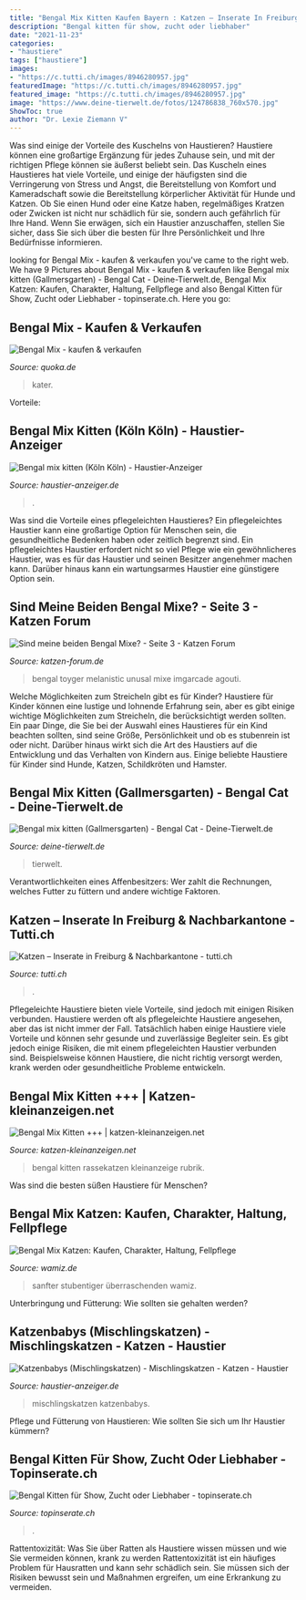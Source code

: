 ```yaml
---
title: "Bengal Mix Kitten Kaufen Bayern : Katzen – Inserate In Freiburg &amp; Nachbarkantone"
description: "Bengal kitten für show, zucht oder liebhaber"
date: "2021-11-23"
categories:
- "haustiere"
tags: ["haustiere"]
images:
- "https://c.tutti.ch/images/8946280957.jpg"
featuredImage: "https://c.tutti.ch/images/8946280957.jpg"
featured_image: "https://c.tutti.ch/images/8946280957.jpg"
image: "https://www.deine-tierwelt.de/fotos/124786838_760x570.jpg"
ShowToc: true
author: "Dr. Lexie Ziemann V"
---
```



Was sind einige der Vorteile des Kuschelns von Haustieren?
Haustiere können eine großartige Ergänzung für jedes Zuhause sein, und mit der richtigen Pflege können sie äußerst beliebt sein. Das Kuscheln eines Haustieres hat viele Vorteile, und einige der häufigsten sind die Verringerung von Stress und Angst, die Bereitstellung von Komfort und Kameradschaft sowie die Bereitstellung körperlicher Aktivität für Hunde und Katzen. Ob Sie einen Hund oder eine Katze haben, regelmäßiges Kratzen oder Zwicken ist nicht nur schädlich für sie, sondern auch gefährlich für Ihre Hand. Wenn Sie erwägen, sich ein Haustier anzuschaffen, stellen Sie sicher, dass Sie sich über die besten für Ihre Persönlichkeit und Ihre Bedürfnisse informieren.

	

		
looking for Bengal Mix - kaufen &amp; verkaufen you've came to the right web. We have 9 Pictures about Bengal Mix - kaufen &amp; verkaufen like Bengal mix kitten (Gallmersgarten) - Bengal Cat - Deine-Tierwelt.de, Bengal Mix Katzen: Kaufen, Charakter, Haltung, Fellpflege and also Bengal Kitten für Show, Zucht oder Liebhaber - topinserate.ch. Here you go:
		
    
## Bengal Mix - Kaufen &amp; Verkaufen

<img loading=lazy src="https://pic0.qimage.de/33/83/79/r238798333.jpg" onerror="this.onerror=null;this.src='https://tse3.mm.bing.net/th?id=OIP.Y0Xeix6vS01GadmUbF7hKgAAAA&amp;pid=15.1';" alt="Bengal Mix - kaufen &amp; verkaufen">

_Source: quoka.de_

>kater. 

	

Vorteile:

    
## Bengal Mix Kitten (Köln Köln) - Haustier-Anzeiger

<img loading=lazy src="https://www.deine-tierwelt.de/fotos/124786838_760x570.jpg" onerror="this.onerror=null;this.src='https://tse2.mm.bing.net/th?id=OIP.7hlfg4a2W1PGC03tzSrYMAHaFj&amp;pid=15.1';" alt="Bengal mix kitten (Köln Köln) - Haustier-Anzeiger">

_Source: haustier-anzeiger.de_

>. 

	

Was sind die Vorteile eines pflegeleichten Haustieres?
Ein pflegeleichtes Haustier kann eine großartige Option für Menschen sein, die gesundheitliche Bedenken haben oder zeitlich begrenzt sind. Ein pflegeleichtes Haustier erfordert nicht so viel Pflege wie ein gewöhnlicheres Haustier, was es für das Haustier und seinen Besitzer angenehmer machen kann. Darüber hinaus kann ein wartungsarmes Haustier eine günstigere Option sein.

    
## Sind Meine Beiden Bengal Mixe? - Seite 3 - Katzen Forum

<img loading=lazy src="https://s-media-cache-ak0.pinimg.com/originals/07/aa/0d/07aa0dac4ead503ef522e646ef688f6e.jpg" onerror="this.onerror=null;this.src='https://tse3.mm.bing.net/th?id=OIP.FM9lPojvsOS4Esq9EVYxAwHaHP&amp;pid=15.1';" alt="Sind meine beiden Bengal Mixe? - Seite 3 - Katzen Forum">

_Source: katzen-forum.de_

>bengal toyger melanistic unusal mixe imgarcade agouti. 

	

Welche Möglichkeiten zum Streicheln gibt es für Kinder?
Haustiere für Kinder können eine lustige und lohnende Erfahrung sein, aber es gibt einige wichtige Möglichkeiten zum Streicheln, die berücksichtigt werden sollten. Ein paar Dinge, die Sie bei der Auswahl eines Haustieres für ein Kind beachten sollten, sind seine Größe, Persönlichkeit und ob es stubenrein ist oder nicht. Darüber hinaus wirkt sich die Art des Haustiers auf die Entwicklung und das Verhalten von Kindern aus. Einige beliebte Haustiere für Kinder sind Hunde, Katzen, Schildkröten und Hamster.

    
## Bengal Mix Kitten (Gallmersgarten) - Bengal Cat - Deine-Tierwelt.de

<img loading=lazy src="https://www.deine-tierwelt.de/fotos/125059317_xl.jpg" onerror="this.onerror=null;this.src='https://tse2.mm.bing.net/th?id=OIP.j0KFYp-St0HL9HD7HNWjigHaJ4&amp;pid=15.1';" alt="Bengal mix kitten (Gallmersgarten) - Bengal Cat - Deine-Tierwelt.de">

_Source: deine-tierwelt.de_

>tierwelt. 

	

Verantwortlichkeiten eines Affenbesitzers: Wer zahlt die Rechnungen, welches Futter zu füttern und andere wichtige Faktoren.

    
## Katzen – Inserate In Freiburg &amp; Nachbarkantone - Tutti.ch

<img loading=lazy src="https://c.tutti.ch/images/8946280957.jpg" onerror="this.onerror=null;this.src='https://tse1.mm.bing.net/th?id=OIP.d-f5wECLssElToEZKDcCbwHaGg&amp;pid=15.1';" alt="Katzen – Inserate in Freiburg &amp; Nachbarkantone - tutti.ch">

_Source: tutti.ch_

>. 

	

Pflegeleichte Haustiere bieten viele Vorteile, sind jedoch mit einigen Risiken verbunden.
Haustiere werden oft als pflegeleichte Haustiere angesehen, aber das ist nicht immer der Fall. Tatsächlich haben einige Haustiere viele Vorteile und können sehr gesunde und zuverlässige Begleiter sein. Es gibt jedoch einige Risiken, die mit einem pflegeleichten Haustier verbunden sind. Beispielsweise können Haustiere, die nicht richtig versorgt werden, krank werden oder gesundheitliche Probleme entwickeln.

    
## Bengal Mix Kitten +++ | Katzen-kleinanzeigen.net

<img loading=lazy src="https://www.katzen-kleinanzeigen.net/export/67048.jpg" onerror="this.onerror=null;this.src='https://tse3.mm.bing.net/th?id=OIP.81sRnEyVVoV5IDVuHKOfvgHaFj&amp;pid=15.1';" alt="Bengal Mix Kitten +++ | katzen-kleinanzeigen.net">

_Source: katzen-kleinanzeigen.net_

>bengal kitten rassekatzen kleinanzeige rubrik. 

	

Was sind die besten süßen Haustiere für Menschen?

    
## Bengal Mix Katzen: Kaufen, Charakter, Haltung, Fellpflege

<img loading=lazy src="https://cdn.wamiz.fr/cdn-cgi/image/quality=80,width=400,height=200,fit=cover/https://cdn.wamiz.fr/article/main-picture/5c6be625ccd6a028516277.jpg" onerror="this.onerror=null;this.src='https://tse3.mm.bing.net/th?id=OIP.urPFByYnT-KQ038VCalZEwHaD4&amp;pid=15.1';" alt="Bengal Mix Katzen: Kaufen, Charakter, Haltung, Fellpflege">

_Source: wamiz.de_

>sanfter stubentiger überraschenden wamiz. 

	

Unterbringung und Fütterung: Wie sollten sie gehalten werden?

    
## Katzenbabys (Mischlingskatzen) - Mischlingskatzen - Katzen - Haustier

<img loading=lazy src="https://images0.dhd24.com/128600204_xl.jpg" onerror="this.onerror=null;this.src='https://tse4.mm.bing.net/th?id=OIP.CP6tNFfSc83kpfZfrQ4Y0gHaNK&amp;pid=15.1';" alt="Katzenbabys (Mischlingskatzen) - Mischlingskatzen - Katzen - Haustier">

_Source: haustier-anzeiger.de_

>mischlingskatzen katzenbabys. 

	

Pflege und Fütterung von Haustieren: Wie sollten Sie sich um Ihr Haustier kümmern?

    
## Bengal Kitten Für Show, Zucht Oder Liebhaber - Topinserate.ch

<img loading=lazy src="https://www.topinserate.ch/img/800/18/7/126724.jpg" onerror="this.onerror=null;this.src='https://tse1.mm.bing.net/th?id=OIP.YSQFwgyreUt4tV7EpANXZwHaE7&amp;pid=15.1';" alt="Bengal Kitten für Show, Zucht oder Liebhaber - topinserate.ch">

_Source: topinserate.ch_

>. 

	

Rattentoxizität: Was Sie über Ratten als Haustiere wissen müssen und wie Sie vermeiden können, krank zu werden
Rattentoxizität ist ein häufiges Problem für Hausratten und kann sehr schädlich sein. Sie müssen sich der Risiken bewusst sein und Maßnahmen ergreifen, um eine Erkrankung zu vermeiden.

